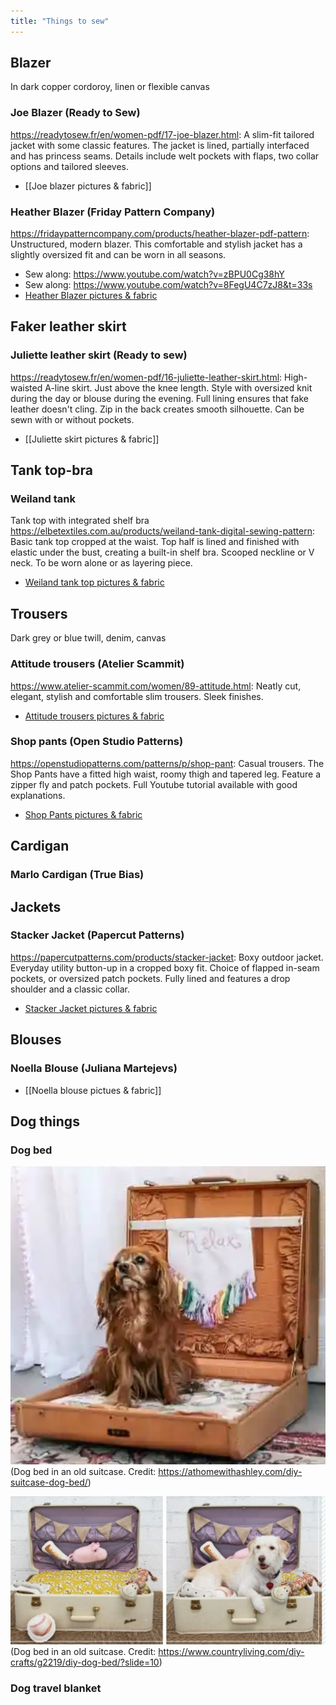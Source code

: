 ```yaml
---
title: "Things to sew"
---
```



## Blazer 
In dark copper cordoroy, linen or flexible canvas

### Joe Blazer (Ready to Sew)
https://readytosew.fr/en/women-pdf/17-joe-blazer.html: A slim-fit tailored jacket with some classic features. The jacket is lined, partially interfaced and has princess seams. Details include welt pockets with flaps, two collar options and tailored sleeves.
- [[Joe blazer pictures & fabric]]

### Heather Blazer (Friday Pattern Company)
https://fridaypatterncompany.com/products/heather-blazer-pdf-pattern: Unstructured, modern blazer. This comfortable and stylish jacket has a slightly oversized fit and can be worn in all seasons.
- Sew along: https://www.youtube.com/watch?v=zBPU0Cg38hY
- Sew along: https://www.youtube.com/watch?v=8FegU4C7zJ8&t=33s
- [Heather Blazer pictures & fabric ](projects/sewing/Heather%20Blazer.md)

## Faker leather skirt
### Juliette leather skirt (Ready to sew)
https://readytosew.fr/en/women-pdf/16-juliette-leather-skirt.html: High-waisted A-line skirt. Just above the knee length. Style with oversized knit during the day or blouse during the evening. Full lining ensures that fake leather doesn't cling. Zip in the back creates smooth silhouette. Can be sewn with or without pockets.
- [[Juliette skirt pictures & fabric]]


## Tank top-bra

### Weiland tank
Tank top with integrated shelf bra https://elbetextiles.com.au/products/weiland-tank-digital-sewing-pattern: Basic tank top cropped at the waist. Top half is lined and finished with elastic under the bust, creating a built-in shelf bra. Scooped neckline or V neck. To be worn alone or as layering piece.
- [Weiland tank top pictures & fabric](projects/sewing/Weiland%20tank%20top.md)

## Trousers
Dark grey or blue twill, denim, canvas

### Attitude trousers (Atelier Scammit)
https://www.atelier-scammit.com/women/89-attitude.html: Neatly cut, elegant, stylish and comfortable slim trousers. Sleek finishes. 
- [Attitude trousers pictures & fabric](projects/sewing/Attitude%20trousers.md)

### Shop pants (Open Studio Patterns)
https://openstudiopatterns.com/patterns/p/shop-pant: Casual trousers. The Shop Pants have a fitted high waist, roomy thigh and tapered leg. Feature a zipper fly and patch pockets. Full Youtube tutorial available with good explanations.
- [Shop Pants pictures & fabric](projects/sewing/Shop%20Pants.md)

## Cardigan
### Marlo Cardigan (True Bias)


## Jackets
### Stacker Jacket (Papercut Patterns)
https://papercutpatterns.com/products/stacker-jacket: Boxy outdoor jacket. Everyday utility button-up in a cropped boxy fit. Choice of flapped in-seam pockets, or oversized patch pockets. Fully lined and features a drop shoulder and a classic collar.
- [Stacker Jacket pictures & fabric](projects/sewing/Stacker%20Jacket.md)

## Blouses
### Noella Blouse (Juliana Martejevs)
- [[Noella blouse pictues & fabric]]

## Dog things
### Dog bed
![](projects/attachments/suitcase%20dog%20bed%2001.png)
(Dog bed in an old suitcase. Credit: https://athomewithashley.com/diy-suitcase-dog-bed/)

![](projects/attachments/suitcase%20dog%20bed%2002.png)
(Dog bed in an old suitcase. Credit: https://www.countryliving.com/diy-crafts/g2219/diy-dog-bed/?slide=10)


### Dog travel blanket




